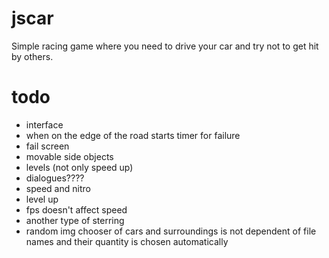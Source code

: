 # jscar
Simple racing game where you need to drive your car and try not to get hit by others.

# todo
- interface
- when on the edge of the road starts timer for failure
- fail screen
- movable side objects
- levels (not only speed up)
- dialogues????
- speed and nitro
- level up
- fps doesn't affect speed
- another type of sterring
- random img chooser of cars and surroundings is not dependent of file names and their quantity is chosen automatically